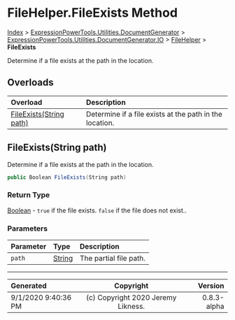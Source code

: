 ﻿# FileHelper.FileExists Method

[Index](../index.md) > [ExpressionPowerTools.Utilities.DocumentGenerator](ExpressionPowerTools.Utilities.DocumentGenerator.a.md) > [ExpressionPowerTools.Utilities.DocumentGenerator.IO](ExpressionPowerTools.Utilities.DocumentGenerator.IO.n.md) > [FileHelper](ExpressionPowerTools.Utilities.DocumentGenerator.IO.FileHelper.cs.md) > **FileExists**

Determine if a file exists at the path in the location.

## Overloads

| Overload | Description |
| :-- | :-- |
| [FileExists(String path)](#fileexistsstring-path) | Determine if a file exists at the path in the location. |
## FileExists(String path)

Determine if a file exists at the path in the location.

```csharp
public Boolean FileExists(String path)
```

### Return Type

 [Boolean](https://docs.microsoft.com/dotnet/api/system.boolean)  - `true` if the file exists. `false` if the file does not exist..

### Parameters

| Parameter | Type | Description |
| :-- | :-- | :-- |
| `path` | [String](https://docs.microsoft.com/dotnet/api/system.string) | The partial file path. |



---

| Generated | Copyright | Version |
| :-- | :-: | --: |
| 9/1/2020 9:40:36 PM | (c) Copyright 2020 Jeremy Likness. | 0.8.3-alpha |
